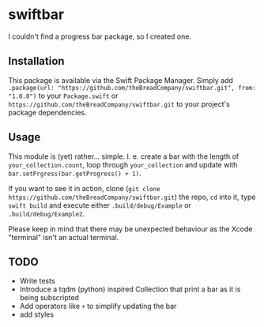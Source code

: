 # swiftbar
I couldn't find a progress bar package, so I created one.

## Installation
This package is available via the Swift Package Manager. Simply add ```.package(url: "https://github.com/theBreadCompany/swiftbar.git", from: "1.0.0")``` to your ```Package.swift``` or ```https://github.com/theBreadCompany/swiftbar.git``` to your project's package dependencies.

## Usage
This module is (yet) rather... simple. I. e. create a bar with the length of ```your_collection.count```, loop through ```your_collection``` and update with ```bar.setPrgress(bar.getProgress() + 1)```. 

If you want to see it in action, clone (```git clone https://github.com/theBreadCompany/swiftbar.git```) the repo, ```cd``` into it, type ```swift build``` and execute either ```.build/debug/Example``` or ```.build/debug/Example2```.

Please keep in mind that there may be unexpected behaviour as the Xcode "terminal" isn't an actual terminal.

## TODO
- Write tests
- Introduce a tqdm (python) inspired Collection that print a bar as it is being subscripted
- Add operators like ```+``` to simplify updating the bar 
- add styles
